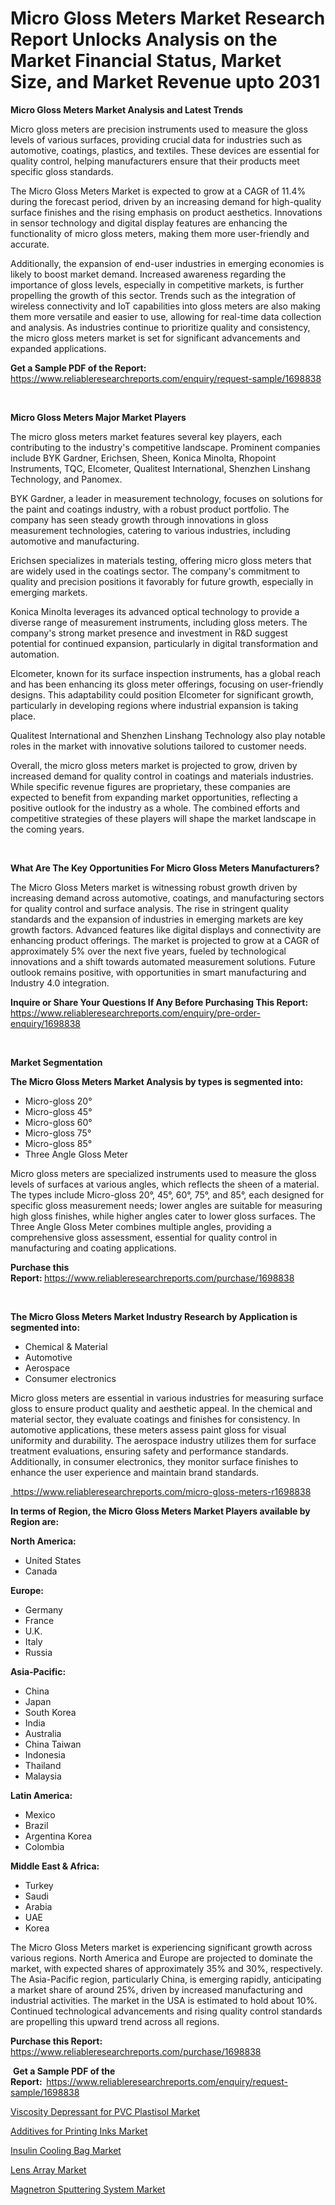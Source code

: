 <p><h1>Micro Gloss Meters Market Research Report Unlocks Analysis on the Market Financial Status, Market Size, and Market Revenue upto 2031</h1></p><p><strong>Micro Gloss Meters Market Analysis and Latest Trends</strong></p>
<p><p>Micro gloss meters are precision instruments used to measure the gloss levels of various surfaces, providing crucial data for industries such as automotive, coatings, plastics, and textiles. These devices are essential for quality control, helping manufacturers ensure that their products meet specific gloss standards.</p><p>The Micro Gloss Meters Market is expected to grow at a CAGR of 11.4% during the forecast period, driven by an increasing demand for high-quality surface finishes and the rising emphasis on product aesthetics. Innovations in sensor technology and digital display features are enhancing the functionality of micro gloss meters, making them more user-friendly and accurate. </p><p>Additionally, the expansion of end-user industries in emerging economies is likely to boost market demand. Increased awareness regarding the importance of gloss levels, especially in competitive markets, is further propelling the growth of this sector. Trends such as the integration of wireless connectivity and IoT capabilities into gloss meters are also making them more versatile and easier to use, allowing for real-time data collection and analysis. As industries continue to prioritize quality and consistency, the micro gloss meters market is set for significant advancements and expanded applications.</p></p>
<p><strong>Get a Sample PDF of the Report:&nbsp;</strong> <a href="https://www.reliableresearchreports.com/enquiry/request-sample/1698838?utm_campaign=115&utm_medium=2&utm_source=Github&utm_content=ia&utm_term=20102024&utm_id=micro-gloss-meters">https://www.reliableresearchreports.com/enquiry/request-sample/1698838</a></p>
<p>&nbsp;</p>
<p><strong>Micro Gloss Meters Major Market Players</strong></p>
<p><p>The micro gloss meters market features several key players, each contributing to the industry's competitive landscape. Prominent companies include BYK Gardner, Erichsen, Sheen, Konica Minolta, Rhopoint Instruments, TQC, Elcometer, Qualitest International, Shenzhen Linshang Technology, and Panomex. </p><p>BYK Gardner, a leader in measurement technology, focuses on solutions for the paint and coatings industry, with a robust product portfolio. The company has seen steady growth through innovations in gloss measurement technologies, catering to various industries, including automotive and manufacturing. </p><p>Erichsen specializes in materials testing, offering micro gloss meters that are widely used in the coatings sector. The company's commitment to quality and precision positions it favorably for future growth, especially in emerging markets. </p><p>Konica Minolta leverages its advanced optical technology to provide a diverse range of measurement instruments, including gloss meters. The company's strong market presence and investment in R&D suggest potential for continued expansion, particularly in digital transformation and automation.</p><p>Elcometer, known for its surface inspection instruments, has a global reach and has been enhancing its gloss meter offerings, focusing on user-friendly designs. This adaptability could position Elcometer for significant growth, particularly in developing regions where industrial expansion is taking place.</p><p>Qualitest International and Shenzhen Linshang Technology also play notable roles in the market with innovative solutions tailored to customer needs.</p><p>Overall, the micro gloss meters market is projected to grow, driven by increased demand for quality control in coatings and materials industries. While specific revenue figures are proprietary, these companies are expected to benefit from expanding market opportunities, reflecting a positive outlook for the industry as a whole. The combined efforts and competitive strategies of these players will shape the market landscape in the coming years.</p></p>
<p>&nbsp;</p>
<p><strong>What Are The Key Opportunities For Micro Gloss Meters Manufacturers?</strong></p>
<p><p>The Micro Gloss Meters market is witnessing robust growth driven by increasing demand across automotive, coatings, and manufacturing sectors for quality control and surface analysis. The rise in stringent quality standards and the expansion of industries in emerging markets are key growth factors. Advanced features like digital displays and connectivity are enhancing product offerings. The market is projected to grow at a CAGR of approximately 5% over the next five years, fueled by technological innovations and a shift towards automated measurement solutions. Future outlook remains positive, with opportunities in smart manufacturing and Industry 4.0 integration.</p></p>
<p><strong>Inquire or Share Your Questions If Any Before Purchasing This Report:</strong> <a href="https://www.reliableresearchreports.com/enquiry/pre-order-enquiry/1698838?utm_campaign=115&utm_medium=2&utm_source=Github&utm_content=ia&utm_term=20102024&utm_id=micro-gloss-meters">https://www.reliableresearchreports.com/enquiry/pre-order-enquiry/1698838</a></p>
<p>&nbsp;</p>
<p><strong>Market Segmentation</strong></p>
<p><strong>The Micro Gloss Meters Market Analysis by types is segmented into:</strong></p>
<p><ul><li>Micro-gloss 20°</li><li>Micro-gloss 45°</li><li>Micro-gloss 60°</li><li>Micro-gloss 75°</li><li>Micro-gloss 85°</li><li>Three Angle Gloss Meter</li></ul></p>
<p><p>Micro gloss meters are specialized instruments used to measure the gloss levels of surfaces at various angles, which reflects the sheen of a material. The types include Micro-gloss 20°, 45°, 60°, 75°, and 85°, each designed for specific gloss measurement needs; lower angles are suitable for measuring high gloss finishes, while higher angles cater to lower gloss surfaces. The Three Angle Gloss Meter combines multiple angles, providing a comprehensive gloss assessment, essential for quality control in manufacturing and coating applications.</p></p>
<p><strong>Purchase this Report:&nbsp;</strong><a href="https://www.reliableresearchreports.com/purchase/1698838?utm_campaign=115&utm_medium=2&utm_source=Github&utm_content=ia&utm_term=20102024&utm_id=micro-gloss-meters">https://www.reliableresearchreports.com/purchase/1698838</a></p>
<p>&nbsp;</p>
<p><strong>The Micro Gloss Meters Market Industry Research by Application is segmented into:</strong></p>
<p><ul><li>Chemical & Material</li><li>Automotive</li><li>Aerospace</li><li>Consumer electronics</li></ul></p>
<p><p>Micro gloss meters are essential in various industries for measuring surface gloss to ensure product quality and aesthetic appeal. In the chemical and material sector, they evaluate coatings and finishes for consistency. In automotive applications, these meters assess paint gloss for visual uniformity and durability. The aerospace industry utilizes them for surface treatment evaluations, ensuring safety and performance standards. Additionally, in consumer electronics, they monitor surface finishes to enhance the user experience and maintain brand standards.</p></p>
<p><a href="https://www.reliableresearchreports.com/micro-gloss-meters-r1698838?utm_campaign=115&utm_medium=2&utm_source=Github&utm_content=ia&utm_term=20102024&utm_id=micro-gloss-meters">&nbsp;https://www.reliableresearchreports.com/micro-gloss-meters-r1698838</a></p>
<p><strong>In terms of Region, the Micro Gloss Meters Market Players available by Region are:</strong></p>
<p>
    <p> <strong> North America: </strong>
        <ul>
            <li>United States</li>
            <li>Canada</li>
        </ul>
        </p> 
    <p> <strong> Europe: </strong>
        <ul>
            <li>Germany</li>
            <li>France</li>
            <li>U.K.</li>
            <li>Italy</li>
            <li>Russia</li>
        </ul>
        </p> 
    <p> <strong> Asia-Pacific: </strong>
        <ul>
            <li>China</li>
            <li>Japan</li>
            <li>South Korea</li>
            <li>India</li>
            <li>Australia</li>
            <li>China Taiwan</li>
            <li>Indonesia</li>
            <li>Thailand</li>
            <li>Malaysia</li>
        </ul>
        </p> 
    <p> <strong> Latin America: </strong>
        <ul>
            <li>Mexico</li>
            <li>Brazil</li>
            <li>Argentina Korea</li>
            <li>Colombia</li>
        </ul>
        </p> 
    <p> <strong> Middle East & Africa: </strong>
        <ul>
            <li>Turkey</li>
            <li>Saudi</li>
            <li>Arabia</li>
            <li>UAE</li>
            <li>Korea</li>
        </ul>
    </p>
    </p>
<p><p>The Micro Gloss Meters market is experiencing significant growth across various regions. North America and Europe are projected to dominate the market, with expected shares of approximately 35% and 30%, respectively. The Asia-Pacific region, particularly China, is emerging rapidly, anticipating a market share of around 25%, driven by increased manufacturing and industrial activities. The market in the USA is estimated to hold about 10%. Continued technological advancements and rising quality control standards are propelling this upward trend across all regions.</p></p>
<p><strong>Purchase this Report: </strong><a href="https://www.reliableresearchreports.com/purchase/1698838?utm_campaign=115&utm_medium=2&utm_source=Github&utm_content=ia&utm_term=20102024&utm_id=micro-gloss-meters">https://www.reliableresearchreports.com/purchase/1698838</a></p>
<p>&nbsp;<strong>Get a Sample PDF of the Report:&nbsp;&nbsp;</strong><a href="https://www.reliableresearchreports.com/enquiry/request-sample/1698838?utm_campaign=115&utm_medium=2&utm_source=Github&utm_content=ia&utm_term=20102024&utm_id=micro-gloss-meters">https://www.reliableresearchreports.com/enquiry/request-sample/1698838</a></p>
<p><strong></strong></p>
<p><p><a href="https://github.com/AlbertGonzalez266/Market-Research-Report-List-1/blob/main/viscosity-depressant-for-pvc-plastisol-market.md?utm_campaign=115&utm_medium=2&utm_source=Github&utm_content=ia&utm_term=20102024&utm_id=micro-gloss-meters">Viscosity Depressant for PVC Plastisol Market</a></p><p><a href="https://github.com/JavierDDowns/Market-Research-Report-List-1/blob/main/additives-for-printing-inks-market.md?utm_campaign=115&utm_medium=2&utm_source=Github&utm_content=ia&utm_term=20102024&utm_id=micro-gloss-meters">Additives for Printing Inks Market</a></p><p><a href="https://www.linkedin.com/pulse/insulin-cooling-bag-market-transformation-comparative-analysis-gjfnc?utm_campaign=115&utm_medium=2&utm_source=Github&utm_content=ia&utm_term=20102024&utm_id=micro-gloss-meters">Insulin Cooling Bag Market</a></p><p><a href="https://issuu.com/reportprime-2/docs/lens-array-market-size-2030.pptx_3ddf6d6b488c28?utm_campaign=115&utm_medium=2&utm_source=Github&utm_content=ia&utm_term=20102024&utm_id=micro-gloss-meters">Lens Array Market</a></p><p><a href="https://issuu.com/reportprime-2/docs/magnetron-sputtering-system-market-_af716d73d91af4?utm_campaign=115&utm_medium=2&utm_source=Github&utm_content=ia&utm_term=20102024&utm_id=micro-gloss-meters">Magnetron Sputtering System Market</a></p></p>